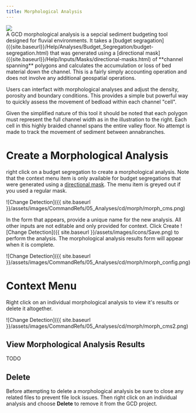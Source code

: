 ```yaml
---
title: Morphological Analysis
---
```


<div class="float-right">
<img src="{{ site.baseurl }}/assets/images/CommandRefs/05_Analyses/cd/morph/morph.png"></div>
A GCD morphological analysis is a sepcial sediment budgeting tool designed for fluvial environments. It takes a [budget segragation]({{site.baseurl}}/Help/Analyses/Budget_Segregation/budget-segregation.html) that was generated using a [directional mask]({{site.baseurl}}/Help/Inputs/Masks/directional-masks.html) of **channel spanning** polygons and calculates the accumulation or loss of bed material down the channel. This is a fairly simply accounting operation and does not involve any additional geospatial operations.

Users can interfact with morphological analyses and adjust the density, porosity and boundary conditions. This provides a simple but powerful way to quickly assess the movement of bedload within each channel "cell".

Given the simplified nature of this tool it should be noted that each polygon must represent the full channel width as in the illustration to the right. Each cell in this highly braided channel spans the entire valley floor. No attempt is made to track the movement of sediment between annabranches.

# Create a Morphological Analysis

right click on a budget segregation to create a morphological analysis. Note that the context menu item is only available for budget segregations that were generated using a [directional mask](). The menu item is greyed out if you used a regular mask.

![Change Detection]({{ site.baseurl }}/assets/images/CommandRefs/05_Analyses/cd/morph/morph_cms.png)

In the form that appears, provide a unique name for the new analysis. All other inputs are not editable and only provided for context. Click Create ![Change Detection]({{ site.baseurl }}/assets/images/icons/Save.png) to perform the analysis. The morphological analysis results form will appear when it is complete.

![Change Detection]({{ site.baseurl }}/assets/images/CommandRefs/05_Analyses/cd/morph/morph_config.png)

# Context Menu

Right click on an individual morphological analysis to view it's results or delete it altogether.

![Change Detection]({{ site.baseurl }}/assets/images/CommandRefs/05_Analyses/cd/morph/morph_cms2.png)

## View Morphological Analysis Results

TODO

## Delete

Before attempting to delete a morphological analysis be sure to close any related files to prevent file lock issues. Then right click on an individual analysis and choose **Delete** to remove it from the GCD project.